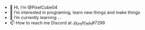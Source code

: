 - 👋 Hi, I’m @PixelCube04
- 👀 I’m interested in programing, learn new things and make things
- 🌱 I’m currently learning ...
- 📫 How to reach me Discord at 𝒫̲𝒾̲𝓍̲ℯ̲𝓁̲𝒞̲𝓊̲𝒷̲ℯ̲#7299

<!---
PixelCube04/PixelCube04 is a ✨ special ✨ repository because its `README.md` (this file) appears on your GitHub profile.
You can click the Preview link to take a look at your changes.
--->
